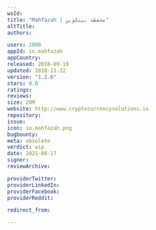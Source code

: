 ```yaml
---
wsId: 
title: "Mahfazah | محفظة بيتكوين"
altTitle: 
authors:

users: 1000
appId: io.mahfazah
appCountry: 
released: 2018-09-19
updated: 2018-11-22
version: "1.2.6"
stars: 0.0
ratings: 
reviews: 
size: 20M
website: http://www.cryptocurrencysolutions.io
repository: 
issue: 
icon: io.mahfazah.png
bugbounty: 
meta: obsolete
verdict: wip
date: 2021-08-17
signer: 
reviewArchive:

providerTwitter: 
providerLinkedIn: 
providerFacebook: 
providerReddit: 

redirect_from:

---
```


